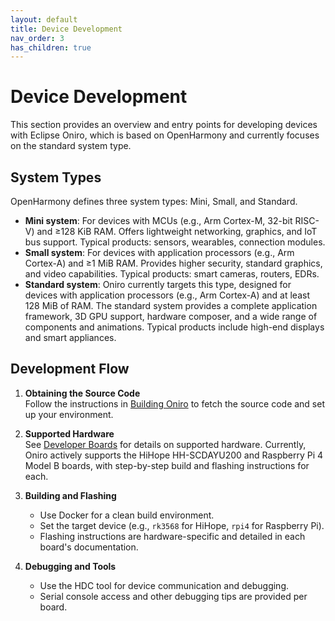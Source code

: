 ```yaml
---
layout: default
title: Device Development
nav_order: 3
has_children: true
---
```


# Device Development

This section provides an overview and entry points for developing devices with Eclipse Oniro, which is based on OpenHarmony and currently focuses on the standard system type.

## System Types

OpenHarmony defines three system types: Mini, Small, and Standard.  
- **Mini system**: For devices with MCUs (e.g., Arm Cortex-M, 32-bit RISC-V) and ≥128 KiB RAM. Offers lightweight networking, graphics, and IoT bus support. Typical products: sensors, wearables, connection modules.
- **Small system**: For devices with application processors (e.g., Arm Cortex-A) and ≥1 MiB RAM. Provides higher security, standard graphics, and video capabilities. Typical products: smart cameras, routers, EDRs.
- **Standard system**: Oniro currently targets this type, designed for devices with application processors (e.g., Arm Cortex-A) and at least 128 MiB of RAM. The standard system provides a complete application framework, 3D GPU support, hardware composer, and a wide range of components and animations. Typical products include high-end displays and smart appliances.

## Development Flow

1. **Obtaining the Source Code**  
   Follow the instructions in [Building Oniro](building-oniro.md) to fetch the source code and set up your environment.

2. **Supported Hardware**  
   See [Developer Boards](developer-boards/index.md) for details on supported hardware. Currently, Oniro actively supports the HiHope HH-SCDAYU200 and Raspberry Pi 4 Model B boards, with step-by-step build and flashing instructions for each.

3. **Building and Flashing**  
   - Use Docker for a clean build environment.  
   - Set the target device (e.g., `rk3568` for HiHope, `rpi4` for Raspberry Pi).  
   - Flashing instructions are hardware-specific and detailed in each board's documentation.

4. **Debugging and Tools**  
   - Use the HDC tool for device communication and debugging.  
   - Serial console access and other debugging tips are provided per board.
